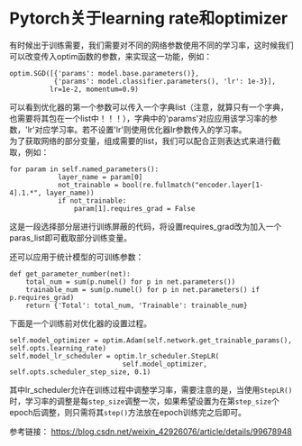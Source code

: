 Pytorch关于learning rate和optimizer
===
有时候出于训练需要，我们需要对不同的网络参数使用不同的学习率，这时候我们可以改变传入optim函数的参数，来实现这一功能，例如：  
```
optim.SGD([{'params': model.base.parameters()},
           {'params': model.classifier.parameters(), 'lr': 1e-3}], 
          lr=1e-2, momentum=0.9)
```  
可以看到优化器的第一个参数可以传入一个字典list（注意，就算只有一个字典，也需要将其包在一个list中！！！），字典中的'params'对应应用该学习率的参数，'lr'对应学习率。若不设置'lr'则使用优化器lr参数传入的学习率。  
为了获取网络的部分变量，组成需要的list，我们可以配合正则表达式来进行截取，例如：  
```
for param in self.named_parameters():
            layer_name = param[0]
            not_trainable = bool(re.fullmatch("encoder.layer[1-4].1.*", layer_name))
            if not_trainable:
                param[1].requires_grad = False
```  
这是一段选择部分层进行训练屏蔽的代码，将设置requires_grad改为加入一个paras_list即可截取部分训练变量。

还可以应用于统计模型的可训练参数：  
```
def get_parameter_number(net):    
    total_num = sum(p.numel() for p in net.parameters())    
    trainable_num = sum(p.numel() for p in net.parameters() if p.requires_grad)    
    return {'Total': total_num, 'Trainable': trainable_num}

```
下面是一个训练前对优化器的设置过程。
```
self.model_optimizer = optim.Adam(self.network.get_trainable_params(), self.opts.learning_rate)
self.model_lr_scheduler = optim.lr_scheduler.StepLR(
                            self.model_optimizer, self.opts.scheduler_step_size, 0.1)
```
其中lr_scheduler允许在训练过程中调整学习率，需要注意的是，当使用`StepLR()`时，学习率的调整是每`step_size`调整一次，如果希望设置为在第`step_size`个epoch后调整，则只需将其`step()`方法放在epoch训练完之后即可。

参考链接：
https://blog.csdn.net/weixin_42926076/article/details/99678948
